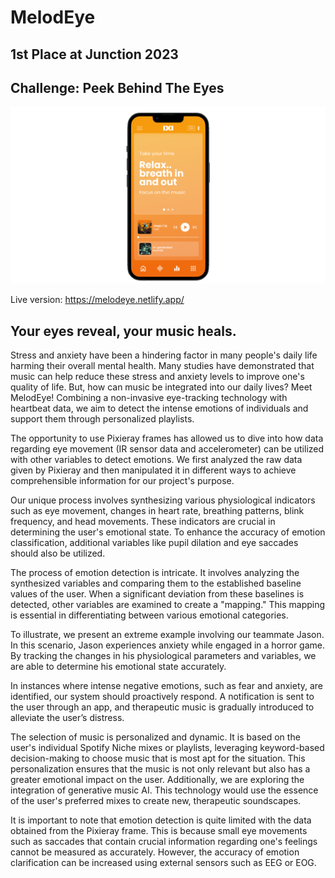 # MelodEye

## 1st Place at Junction 2023
## Challenge: Peek Behind The Eyes

<img src="site.png">

Live version:
https://melodeye.netlify.app/

## Your eyes reveal, your music heals.

Stress and anxiety have been a hindering factor in many people's daily life harming their overall mental health. Many studies have demonstrated that music can help reduce these stress and anxiety levels to improve one's quality of life. But, how can music be integrated into our daily lives? Meet MelodEye! Combining a non-invasive eye-tracking technology with heartbeat data, we aim to detect the intense emotions of individuals and support them through personalized playlists.

The opportunity to use Pixieray frames has allowed us to dive into how data regarding eye movement (IR sensor data and accelerometer) can be utilized with other variables to detect emotions. We first analyzed the raw data given by Pixieray and then manipulated it in different ways to achieve comprehensible information for our project's purpose.

Our unique process involves synthesizing various physiological indicators such as eye movement, changes in heart rate, breathing patterns, blink frequency, and head movements. These indicators are crucial in determining the user's emotional state. To enhance the accuracy of emotion classification, additional variables like pupil dilation and eye saccades should also be utilized.

The process of emotion detection is intricate. It involves analyzing the synthesized variables and comparing them to the established baseline values of the user. When a significant deviation from these baselines is detected, other variables are examined to create a "mapping." This mapping is essential in differentiating between various emotional categories.

To illustrate, we present an extreme example involving our teammate Jason. In this scenario, Jason experiences anxiety while engaged in a horror game. By tracking the changes in his physiological parameters and variables, we are able to determine his emotional state accurately.

In instances where intense negative emotions, such as fear and anxiety, are identified, our system should proactively respond. A notification is sent to the user through an app, and therapeutic music is gradually introduced to alleviate the user’s distress.

The selection of music is personalized and dynamic. It is based on the user's individual Spotify Niche mixes or playlists, leveraging keyword-based decision-making to choose music that is most apt for the situation. This personalization ensures that the music is not only relevant but also has a greater emotional impact on the user. Additionally, we are exploring the integration of generative music AI. This technology would use the essence of the user's preferred mixes to create new, therapeutic soundscapes.

It is important to note that emotion detection is quite limited with the data obtained from the Pixieray frame. This is because small eye movements such as saccades that contain crucial information regarding one's feelings cannot be measured as accurately. However, the accuracy of emotion clarification can be increased using external sensors such as EEG or EOG. 
